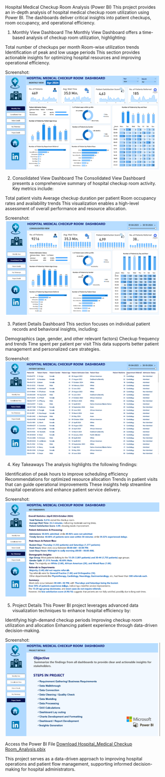 Hospital Medical Checkup Room Analysis (Power BI)
This project provides an in-depth analysis of hospital medical checkup room utilization using Power BI. The dashboards deliver critical insights into patient checkups, room occupancy, and operational efficiency.

1. Monthly View Dashboard
The Monthly View Dashboard offers a time-based analysis of checkup room utilization, highlighting:

Total number of checkups per month
Room-wise utilization trends
Identification of peak and low usage periods
This section provides actionable insights for optimizing hospital resources and improving operational efficiency.

Screenshot:![Dashboard Preview](https://github.com/SAMRAT47/Dashboard_Projects/blob/powerbi_dashboard_branch/Hospital%20Medical%20checkup%20room%20analysis%20project/1.PNG)

2. Consolidated View Dashboard
The Consolidated View Dashboard presents a comprehensive summary of hospital checkup room activity. Key metrics include:

Total patient visits
Average checkup duration per patient
Room occupancy rates and availability trends
This visualization enables a high-level assessment of overall performance and resource allocation.

Screenshot:![Dashboard Preview](https://github.com/SAMRAT47/Dashboard_Projects/blob/powerbi_dashboard_branch/Hospital%20Medical%20checkup%20room%20analysis%20project/2.PNG)

3. Patient Details Dashboard
This section focuses on individual patient records and behavioral insights, including:

Demographics (age, gender, and other relevant factors)
Checkup frequency and trends
Time spent per patient per visit
This data supports better patient management and personalized care strategies.

Screenshot:![Dashboard Preview](https://github.com/SAMRAT47/Dashboard_Projects/blob/powerbi_dashboard_branch/Hospital%20Medical%20checkup%20room%20analysis%20project/3.PNG)

4. Key Takeaways
The analysis highlights the following findings:

Identification of peak hours to improve scheduling efficiency
Recommendations for optimized resource allocation
Trends in patient visits that can guide operational improvements
These insights help streamline hospital operations and enhance patient service delivery.

Screenshot:![Dashboard Preview](https://github.com/SAMRAT47/Dashboard_Projects/blob/powerbi_dashboard_branch/Hospital%20Medical%20checkup%20room%20analysis%20project/4.PNG)

5. Project Details
This Power BI project leverages advanced data visualization techniques to enhance hospital efficiency by:

Identifying high-demand checkup periods
Improving checkup room utilization and allocation
Enhancing patient experience through data-driven decision-making.

Screenshot:![Dashboard Preview](https://github.com/SAMRAT47/Dashboard_Projects/blob/powerbi_dashboard_branch/Hospital%20Medical%20checkup%20room%20analysis%20project/5.PNG)


Access the Power BI File
[Download Hospital_Medical Checkup Room_Analysis.pbix](https://github.com/SAMRAT47/Dashboard_Projects/blob/powerbi_dashboard_branch/Hospital%20Medical%20checkup%20room%20analysis%20project/Medical%20Checkup%20Room%20Dashboard.pbix)

This project serves as a data-driven approach to improving hospital operations and patient flow management, supporting informed decision-making for hospital administrators.



















